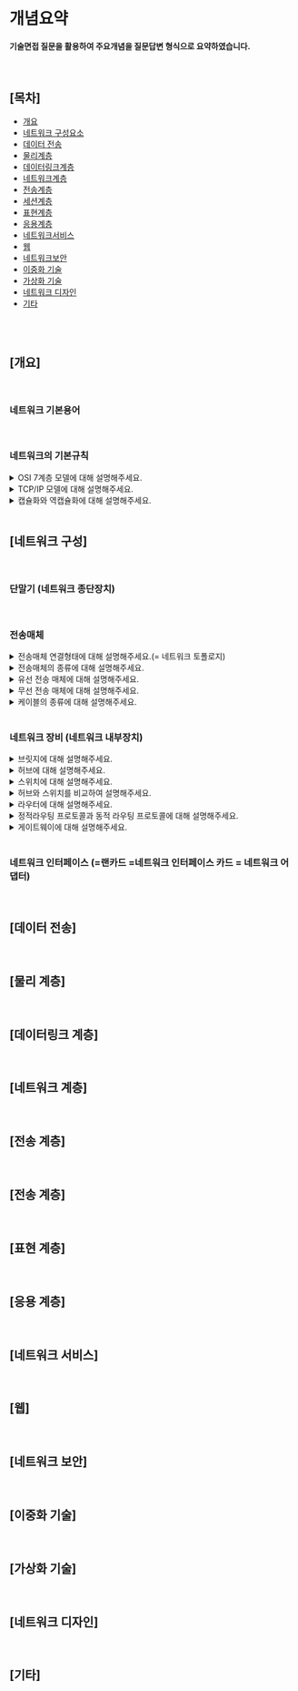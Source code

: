 # 개념요약

#### 기술면접 질문을 활용하여 주요개념을 질문답변 형식으로 요약하였습니다.




</br>

## [목차]

- [개요](#개요)
- [네트워크 구성요소](#네트워크-구성요소)
- [데이터 전송](#데이터-전송)
- [물리계층](#물리계층)
- [데이터링크계층](#데이터링크계층)
- [네트워크계층](#네트워크계층)
- [전송계층](#전송계층)
- [세션계층](#세션계층)
- [표현계층](#표현계층)
- [응용계층](#응용계층)
- [네트워크서비스](#네트워크서비스)
- [웹](#웹)
- [네트워크보안](#네트워크보안)
- [이중화 기술](#이중화-기술)
- [가상화 기술](#가상화-기술)
- [네트워크 디자인](#네트워크-디자인)
- [기타](#기타)

</br>





</br>

## [개요]



</br>

### 네트워크 기본용어




</br>

### 네트워크의 기본규칙 

<details>
  <summary> OSI 7계층 모델에 대해 설명해주세요.</summary>
  </br>
  <p>키워드 :  </p>
  </br>
  <p>면접 단골 문제입니다. 면접관 입장에서는 한 질문으로 많은 답변을 들을 수 있기 때문에 대부분의 면접자리에서 나왔던 문제입니다. OSI 7계층과도 연관지어 설명하라는 질문을 받은적도 있습니다.</p>
</details>


<details>
  <summary> TCP/IP 모델에 대해 설명해주세요.</summary>
  </br>
  <p>키워드 :  </p>
  </br>
  <p>면접 단골 문제입니다. 면접관 입장에서는 한 질문으로 많은 답변을 들을 수 있기 때문에 대부분의 면접자리에서 나왔던 문제입니다. OSI 7계층과도 연관지어 설명하라는 질문을 받은적도 있습니다.</p>
</details>


<details>
  <summary> 캡슐화와 역캡슐화에 대해 설명해주세요.</summary>
  </br>
  <p>키워드 :  </p>
  </br>
  <p>면접 단골 문제입니다. 면접관 입장에서는 한 질문으로 많은 답변을 들을 수 있기 때문에 대부분의 면접자리에서 나왔던 문제입니다. OSI 7계층과도 연관지어 설명하라는 질문을 받은적도 있습니다.</p>
</details>











</br>

## [네트워크 구성]

</br>

### 단말기 (네트워크 종단장치)

</br>

### 전송매체 

<details>
  <summary> 전송매체 연결형태에 대해 설명해주세요.(= 네트워크 토폴로지)</summary>
  </br>
  <p>키워드 :  </p>
  </br>
  <p>면접 단골 문제입니다. 면접관 입장에서는 한 질문으로 많은 답변을 들을 수 있기 때문에 대부분의 면접자리에서 나왔던 문제입니다. OSI 7계층과도 연관지어 설명하라는 질문을 받은적도 있습니다.</p>
</details>






<details>
  <summary> 전송매체의 종류에  대해 설명해주세요.</summary>
  </br>
  <p>키워드 :  </p>
  </br>
  <p>면접 단골 문제입니다. 면접관 입장에서는 한 질문으로 많은 답변을 들을 수 있기 때문에 대부분의 면접자리에서 나왔던 문제입니다. OSI 7계층과도 연관지어 설명하라는 질문을 받은적도 있습니다.</p>
</details>


<details>
  <summary> 유선 전송 매체에 대해 설명해주세요.</summary>
  </br>
  <p>키워드 :  </p>
  </br>
  <p>면접 단골 문제입니다. 면접관 입장에서는 한 질문으로 많은 답변을 들을 수 있기 때문에 대부분의 면접자리에서 나왔던 문제입니다. OSI 7계층과도 연관지어 설명하라는 질문을 받은적도 있습니다.</p>
</details>

<details>
  <summary> 무선 전송 매체에 대해 설명해주세요.</summary>
  </br>
  <p>키워드 :  </p>
  </br>
  <p>면접 단골 문제입니다. 면접관 입장에서는 한 질문으로 많은 답변을 들을 수 있기 때문에 대부분의 면접자리에서 나왔던 문제입니다. OSI 7계층과도 연관지어 설명하라는 질문을 받은적도 있습니다.</p>
</details>



<details>
  <summary> 케이블의 종류에 대해 설명해주세요.</summary>
  </br>
  <p>키워드 :  </p>
  </br>
  <p>면접 단골 문제입니다. 면접관 입장에서는 한 질문으로 많은 답변을 들을 수 있기 때문에 대부분의 면접자리에서 나왔던 문제입니다. OSI 7계층과도 연관지어 설명하라는 질문을 받은적도 있습니다.</p>
</details>


</br>


### 네트워크 장비 (네트워크 내부장치)


<details>
  <summary> 브릿지에 대해 설명해주세요.</summary>
  </br>
  <p>키워드 :  </p>
  </br>
  <p>면접 단골 문제입니다. 면접관 입장에서는 한 질문으로 많은 답변을 들을 수 있기 때문에 대부분의 면접자리에서 나왔던 문제입니다. OSI 7계층과도 연관지어 설명하라는 질문을 받은적도 있습니다.</p>
</details>

<details>
  <summary> 허브에 대해 설명해주세요.</summary>
  </br>
  <p>키워드 :  </p>
  </br>
  <p>면접 단골 문제입니다. 면접관 입장에서는 한 질문으로 많은 답변을 들을 수 있기 때문에 대부분의 면접자리에서 나왔던 문제입니다. OSI 7계층과도 연관지어 설명하라는 질문을 받은적도 있습니다.</p>
</details>

<details>
  <summary> 스위치에 대해 설명해주세요.</summary>
  </br>
  <p>키워드 :  </p>
  </br>
  <p>면접 단골 문제입니다. 면접관 입장에서는 한 질문으로 많은 답변을 들을 수 있기 때문에 대부분의 면접자리에서 나왔던 문제입니다. OSI 7계층과도 연관지어 설명하라는 질문을 받은적도 있습니다.</p>
</details>


<details>
  <summary> 허브와 스위치를 비교하여 설명해주세요.</summary>
  </br>
  <p>키워드 :  </p>
  </br>
  <p>면접 단골 문제입니다. 면접관 입장에서는 한 질문으로 많은 답변을 들을 수 있기 때문에 대부분의 면접자리에서 나왔던 문제입니다. OSI 7계층과도 연관지어 설명하라는 질문을 받은적도 있습니다.</p>
</details>



<details>
  <summary> 라우터에 대해 설명해주세요.</summary>
  </br>
  <p>키워드 :  </p>
  </br>
  <p>면접 단골 문제입니다. 면접관 입장에서는 한 질문으로 많은 답변을 들을 수 있기 때문에 대부분의 면접자리에서 나왔던 문제입니다. OSI 7계층과도 연관지어 설명하라는 질문을 받은적도 있습니다.</p>
</details>

<details>
  <summary> 정적라우팅 프로토콜과 동적 라우팅 프로토콜에 대해 설명해주세요.</summary>
  </br>
  <p>키워드 :  </p>
  </br>
  <p>면접 단골 문제입니다. 면접관 입장에서는 한 질문으로 많은 답변을 들을 수 있기 때문에 대부분의 면접자리에서 나왔던 문제입니다. OSI 7계층과도 연관지어 설명하라는 질문을 받은적도 있습니다.</p>
</details>



<details>
  <summary> 게이트웨이에 대해 설명해주세요.</summary>
  </br>
  <p>키워드 :  </p>
  </br>
  <p>면접 단골 문제입니다. 면접관 입장에서는 한 질문으로 많은 답변을 들을 수 있기 때문에 대부분의 면접자리에서 나왔던 문제입니다. OSI 7계층과도 연관지어 설명하라는 질문을 받은적도 있습니다.</p>
</details>


</br>

### 네트워크 인터페이스 (=랜카드 =네트워크 인터페이스 카드 = 네트워크 어댑터)










</br>

## [데이터 전송]


</br>

## [물리 계층]


</br>

## [데이터링크 계층]


</br>

## [네트워크 계층]


</br>

## [전송 계층]


</br>

## [전송 계층]


</br>

## [표현 계층]


</br>

## [응용 계층]

</br>

## [네트워크 서비스]

</br>

## [웹]


</br>

## [네트워크 보안]

</br>

## [이중화 기술]

</br>

## [가상화 기술]

</br>

## [네트워크 디자인]

</br>

## [기타]



